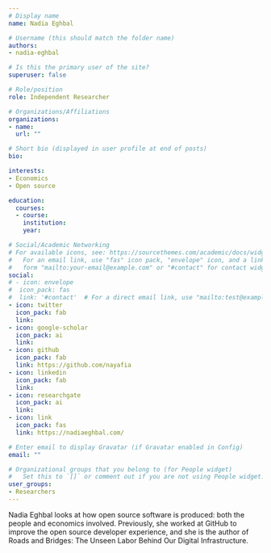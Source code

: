 ```yaml
---
# Display name
name: Nadia Eghbal

# Username (this should match the folder name)
authors:
- nadia-eghbal

# Is this the primary user of the site?
superuser: false

# Role/position
role: Independent Researcher

# Organizations/Affiliations
organizations:
- name:
  url: ""

# Short bio (displayed in user profile at end of posts)
bio:

interests:
- Economics
- Open source

education:
  courses:
  - course:
    institution:
    year:

# Social/Academic Networking
# For available icons, see: https://sourcethemes.com/academic/docs/widgets/#icons
#   For an email link, use "fas" icon pack, "envelope" icon, and a link in the
#   form "mailto:your-email@example.com" or "#contact" for contact widget.
social:
# - icon: envelope
#  icon_pack: fas
#  link: '#contact'  # For a direct email link, use "mailto:test@example.org".
- icon: twitter
  icon_pack: fab
  link:
- icon: google-scholar
  icon_pack: ai
  link:
- icon: github
  icon_pack: fab
  link: https://github.com/nayafia
- icon: linkedin
  icon_pack: fab
  link:
- icon: researchgate
  icon_pack: ai
  link:
- icon: link
  icon_pack: fas
  link: https://nadiaeghbal.com/

# Enter email to display Gravatar (if Gravatar enabled in Config)
email: ""

# Organizational groups that you belong to (for People widget)
#   Set this to `[]` or comment out if you are not using People widget.  
user_groups:
- Researchers
---
```


Nadia Eghbal looks at how open source software is produced: both the people and economics involved. Previously, she worked at GitHub to improve the open source developer experience, and she is the author of Roads and Bridges: The Unseen Labor Behind Our Digital Infrastructure.
